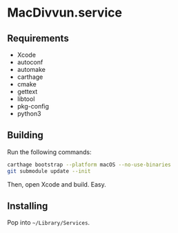 # MacDivvun.service

## Requirements

- Xcode
- autoconf
- automake
- carthage
- cmake
- gettext
- libtool
- pkg-config
- python3

## Building

Run the following commands:

```bash
carthage bootstrap --platform macOS --no-use-binaries
git submodule update --init
```

Then, open Xcode and build. Easy.

## Installing

Pop into `~/Library/Services`.
